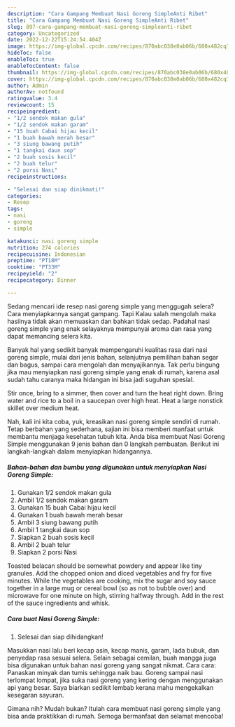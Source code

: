 ```yaml
---
description: "Cara Gampang Membuat Nasi Goreng SimpleAnti Ribet"
title: "Cara Gampang Membuat Nasi Goreng SimpleAnti Ribet"
slug: 897-cara-gampang-membuat-nasi-goreng-simpleanti-ribet
category: Uncategorized
date: 2022-12-22T15:24:54.404Z
image: https://img-global.cpcdn.com/recipes/870abc038e0ab06b/680x482cq70/nasi-goreng-simple-foto-resep-utama.jpg
hideToc: false
enableToc: true
enableTocContent: false
thumbnail: https://img-global.cpcdn.com/recipes/870abc038e0ab06b/680x482cq70/nasi-goreng-simple-foto-resep-utama.jpg
cover: https://img-global.cpcdn.com/recipes/870abc038e0ab06b/680x482cq70/nasi-goreng-simple-foto-resep-utama.jpg
author: Admin
authorAv: notfound
ratingvalue: 3.4
reviewcount: 15
recipeingredient:
- "1/2 sendok makan gula"
- "1/2 sendok makan garam"
- "15 buah Cabai hijau kecil"
- "1 buah bawah merah besar"
- "3 siung bawang putih"
- "1 tangkai daun sop"
- "2 buah sosis kecil"
- "2 buah telur"
- "2 porsi Nasi"
recipeinstructions:

- "Selesai dan siap dinikmati!"
categories:
- Resep
tags:
- nasi
- goreng
- simple

katakunci: nasi goreng simple 
nutrition: 274 calories
recipecuisine: Indonesian
preptime: "PT18M"
cooktime: "PT33M"
recipeyield: "2"
recipecategory: Dinner

---
```



Sedang mencari ide resep nasi goreng simple yang menggugah selera? Cara menyiapkannya sangat gampang. Tapi Kalau salah mengolah maka hasilnya tidak akan memuaskan dan bahkan tidak sedap. Padahal nasi goreng simple yang enak selayaknya mempunyai aroma dan rasa yang dapat memancing selera kita.


Banyak hal yang sedikit banyak mempengaruhi kualitas rasa dari nasi goreng simple, mulai dari jenis bahan, selanjutnya pemilihan bahan segar dan bagus, sampai cara mengolah dan menyajikannya. Tak perlu bingung jika mau menyiapkan nasi goreng simple yang enak di rumah, karena asal sudah tahu caranya maka hidangan ini bisa jadi suguhan spesial.

Stir once, bring to a simmer, then cover and turn the heat right down. Bring water and rice to a boil in a saucepan over high heat. Heat a large nonstick skillet over medium heat.


Nah, kali ini kita coba, yuk, kreasikan nasi goreng simple sendiri di rumah. Tetap berbahan yang sederhana, sajian ini bisa memberi manfaat untuk membantu menjaga kesehatan tubuh kita. Anda bisa membuat Nasi Goreng Simple menggunakan 9 jenis bahan dan 0 langkah pembuatan. Berikut ini langkah-langkah dalam menyiapkan hidangannya.

<!--inarticleads1-->

##### Bahan-bahan dan bumbu yang digunakan untuk menyiapkan Nasi Goreng Simple:

1. Gunakan 1/2 sendok makan gula
1. Ambil 1/2 sendok makan garam
1. Gunakan 15 buah Cabai hijau kecil
1. Gunakan 1 buah bawah merah besar
1. Ambil 3 siung bawang putih
1. Ambil 1 tangkai daun sop
1. Siapkan 2 buah sosis kecil
1. Ambil 2 buah telur
1. Siapkan 2 porsi Nasi


Toasted belacan should be somewhat powdery and appear like tiny granules. Add the chopped onion and diced vegetables and fry for five minutes. While the vegetables are cooking, mix the sugar and soy sauce together in a large mug or cereal bowl (so as not to bubble over) and microwave for one minute on high, stirring halfway through. Add in the rest of the sauce ingredients and whisk. 

<!--inarticleads2-->

##### Cara buat Nasi Goreng Simple:


1. Selesai dan siap dihidangkan!

Masukkan nasi lalu beri kecap asin, kecap manis, garam, lada bubuk, dan penyedap rasa sesuai selera. Selain sebagai cemilan, buah mangga juga bisa digunakan untuk bahan nasi goreng yang sangat nikmat. Cara cara: Panaskan minyak dan tumis sehingga naik bau. Goreng sampai nasi terlompat lompat, jika suka nasi goreng yang kering dengan menggunakan api yang besar. Saya biarkan sedikit lembab kerana mahu mengekalkan kesegaran sayuran. 

Gimana nih? Mudah bukan? Itulah cara membuat nasi goreng simple yang bisa anda praktikkan di rumah. Semoga bermanfaat dan selamat mencoba!
